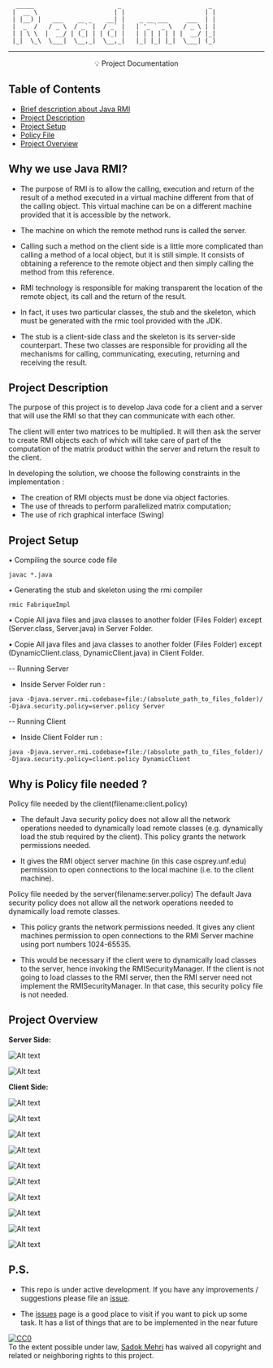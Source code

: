 <p align="center">

      _____                       _                        _
     |  __ \                     | |                      | |
     | |__) |   ___    __ _    __| |    _ __ ___     ___  | |
     |  _  /   / _ \  / _` |  / _` |   | '_ ` _ \   / _ \ | |
     | | \ \  |  __/ | (_| | | (_| |   | | | | | | |  __/ |_|
     |_|  \_\  \___|  \__,_|  \__,_|   |_| |_| |_|  \___| (_)

</p>

---

<p align = "center">💡 Project Documentation</p>

## Table of Contents

- [Brief description about Java RMI](#why_java)
- [Project Description](#project_description)
- [Project Setup](#project_requirement)
- [Policy File](#policy_file)
- [Project Overview](#project_overview)

## Why we use Java RMI? <a name = "why_java"></a>

- The purpose of RMI is to allow the calling, execution and return of the result of a method executed in a virtual machine different from that of the calling object. This virtual machine can be on a different machine provided that it is accessible by the network.

- The machine on which the remote method runs is called the server.

- Calling such a method on the client side is a little more complicated than calling a method of a local object, but it is still simple. It consists of obtaining a reference to the remote object and then simply calling the method from this reference.

- RMI technology is responsible for making transparent the location of the remote object, its call and the return of the result.

- In fact, it uses two particular classes, the stub and the skeleton, which must be generated with the rmic tool provided with the JDK.

- The stub is a client-side class and the skeleton is its server-side counterpart. These two classes are responsible for providing all the mechanisms for calling, communicating, executing, returning and receiving the result.

## Project Description <a name = "project_description"></a>

The purpose of this project is to develop Java code for a client and a server that will use the RMI so that they can communicate with each other.

The client will enter two matrices to be multiplied. It will then ask the server to create RMI objects each of which will take care of part of the computation of the matrix product within the server and return the result to the client.

In developing the solution, we choose the following constraints in the implementation :

- The creation of RMI objects must be done via object factories.
- The use of threads to perform parallelized matrix computation;
- The use of rich graphical interface (Swing)

## Project Setup <a name = "project_setup"></a>

• Compiling the source code file

```
javac *.java
```

• Generating the stub and skeleton using the rmi compiler

```
rmic FabriqueImpl
```

• Copie All java files and java classes to another folder (Files Folder) except (Server.class, Server.java) in Server Folder.

• Copie All java files and java classes to another folder (Files Folder) except (DynamicClient.class, DynamicClient.java) in Client Folder.

-- Running Server

- Inside Server Folder run :

```
java -Djava.server.rmi.codebase=file:/(absolute_path_to_files_folder)/
-Djava.security.policy=server.policy Server
```

-- Running Client

- Inside Client Folder run :

```
java -Djava.server.rmi.codebase=file:/(absolute_path_to_files_folder)/
-Djava.security.policy=client.policy DynamicClient
```

## Why is Policy file needed ? <a name = "policy_file"></a>

Policy file needed by the client(filename:client.policy)

- The default Java security policy does not allow all the network
  operations needed to dynamically load remote classes (e.g. dynamically
  load the stub required by the client). This policy grants the network
  permissions needed.

- It gives the RMI object server machine (in this case osprey.unf.edu)
  permission to open connections to the local machine
  (i.e. to the client machine).

Policy file needed by the server(filename:server.policy)
The default Java security policy does not allow all the network operations needed to dynamically load remote classes.

- This policy grants the network permissions needed. It gives any client machines permission to open connections to the RMI Server machine using port numbers 1024-65535.

- This would be necessary if the client were to dynamically load classes
  to the server, hence invoking the RMISecurityManager. If the client is
  not going to load classes to the RMI server, then the RMI server need
  not implement the RMISecurityManager. In that case, this security
  policy file is not needed.

## Project Overview <a name = "project_overview"></a>

**Server Side:**

![Alt text](./Photo/1.PNG "Title")

![Alt text](./Photo/2.PNG "Title")

**Client Side:**

![Alt text](./Photo/3.PNG "Title")

![Alt text](./Photo/4.PNG "Title")

![Alt text](./Photo/5.PNG "Title")

![Alt text](./Photo/6.PNG "Title")

![Alt text](./Photo/7.PNG "Title")

![Alt text](./Photo/8.PNG "Title")

![Alt text](./Photo/9.PNG "Title")

![Alt text](./Photo/10.PNG "Title")

![Alt text](./Photo/11.PNG "Title")

![Alt text](./Photo/12.PNG "Title")

## P.S. <a name = "ps"></a>

- This repo is under active development. If you have any improvements / suggestions please file an [issue](https://github.com/sadekmehri/Java-RMI/issues/new).

- The [issues](https://github.com/sadekmehri/Java-RMI/issues) page is a good place to visit if you want to pick up some task. It has a list of things that are to be implemented in the near future

<p xmlns:dct="http://purl.org/dc/terms/" xmlns:vcard="http://www.w3.org/2001/vcard-rdf/3.0#">
  <a rel="license"
     href="http://creativecommons.org/publicdomain/zero/1.0/">
    <img src="http://i.creativecommons.org/p/zero/1.0/88x31.png" style="border-style: none;" alt="CC0" />
  </a>
  <br />
  To the extent possible under law,
  <a rel="dct:publisher"
     href="https://github.com/kylelobo/">
    <span property="dct:title">Sadok Mehri</span></a>
  has waived all copyright and related or neighboring rights to this project.
</p>
